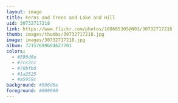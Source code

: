```yaml
---
layout: image
title: Ferns and Trees and Lake and Hill
uid: 30732717218
link: https://www.flickr.com/photos/160685305@N03/30732717218
thumb: images/thumbs/30732717218.jpg
image: images/30732717218.jpg
album: 72157699604627701
colors: 
  - #596d6e
  - #7cc2cc
  - #70bfb0
  - #1a2525
  - #a5959c
background: #596d6e
foreground: #000000
---
```


